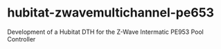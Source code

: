 # hubitat-zwavemultichannel-pe653
Development of a Hubitat DTH for the Z-Wave Intermatic PE953 Pool Controller
